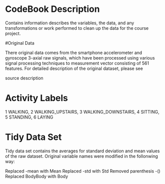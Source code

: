 # CodeBook Description
Contains information describes the variables, the data, and any transformations or work performed to clean up the data for the course project.
 
#Original Data

There original data comes from the smartphone accelerometer and gyroscope 3-axial raw signals, which have been processed using various signal processing techniques to measurement vector consisting of 561 features. For detailed description of the original dataset, please see  

source
description

# Activity Labels
1 WALKING, 
2 WALKING_UPSTAIRS, 
3 WALKING_DOWNSTAIRS, 
4 SITTING, 
5 STANDING, 
6 LAYING

# Tidy Data Set
Tidy data set contains the averages for standard deviation and mean values of the raw dataset. Original variable names were modified in the follonwing way:

Replaced -mean with Mean
Replaced -std with Std
Removed parenthesis -()
Replaced BodyBody with Body
